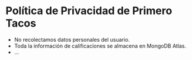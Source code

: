 # Política de Privacidad de Primero Tacos

- No recolectamos datos personales del usuario.
- Toda la información de calificaciones se almacena en MongoDB Atlas.
- …
